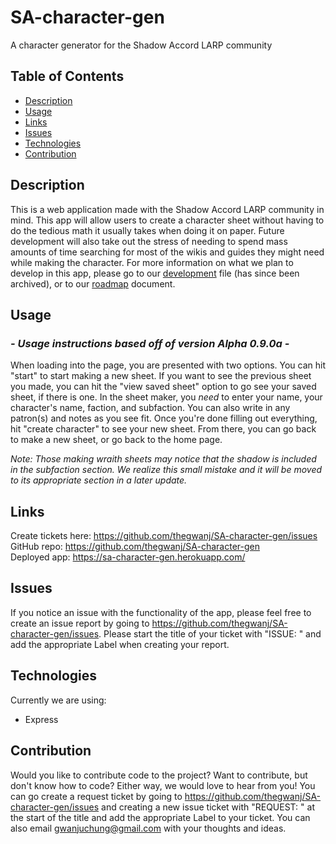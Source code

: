 # SA-character-gen
A character generator for the Shadow Accord LARP community

## Table of Contents
- [Description](#description)
- [Usage](#usage)
- [Links](#links)
- [Issues](#issues)
- [Technologies](#technologies)
- [Contribution](#contribution)

## Description
This is a web application made with the Shadow Accord LARP community in mind. This app will allow users to create a character sheet without having to do the tedious math it usually takes when doing it on paper. Future development will also take out the stress of needing to spend mass amounts of time searching for most of the wikis and guides they might need while making the character. For more information on what we plan to develop in this app, please go to our [development](./Development.md) file (has since been archived), or to our [roadmap](./Roadmap.md) document.

## Usage
### *- Usage instructions based off of version Alpha 0.9.0a -*

When loading into the page, you are presented with two options. You can hit "start" to start making a new sheet. If you want to see the previous sheet you made, you can hit the "view saved sheet" option to go see your saved sheet, if there is one. In the sheet maker, you *need* to enter your name, your character's name, faction, and subfaction. You can also write in any patron(s) and notes as you see fit. Once you're done filling out everything, hit "create character" to see your new sheet. From there, you can go back to make a new sheet, or go back to the home page.

*Note: Those making wraith sheets may notice that the shadow is included in the subfaction section. We realize this small mistake and it will be moved to its appropriate section in a later update.*

## Links
Create tickets here: https://github.com/thegwanj/SA-character-gen/issues<br>
GitHub repo: https://github.com/thegwanj/SA-character-gen<br>
Deployed app: https://sa-character-gen.herokuapp.com/

## Issues
If you notice an issue with the functionality of the app, please feel free to create an issue report by going to https://github.com/thegwanj/SA-character-gen/issues. Please start the title of your ticket with "ISSUE: " and add the appropriate Label when creating your report.

## Technologies
Currently we are using:
- Express
## Contribution
Would you like to contribute code to the project? Want to contribute, but don't know how to code? Either way, we would love to hear from you! You can go create a request ticket by going to https://github.com/thegwanj/SA-character-gen/issues and creating a new issue ticket with "REQUEST: " at the start of the title and add the appropriate Label to your ticket. You can also email gwanjuchung@gmail.com with your thoughts and ideas.
